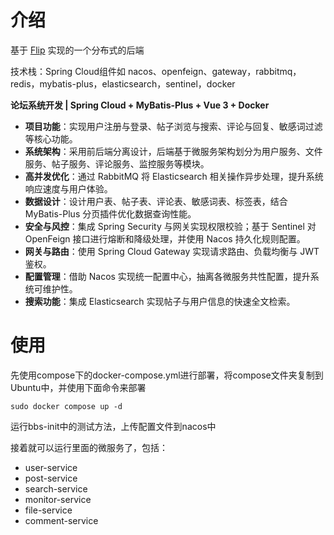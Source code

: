 # 介绍

基于 [Flip](https://github.com/anyshift/flip) 实现的一个分布式的后端

技术栈：Spring Cloud组件如 nacos、openfeign、gateway，rabbitmq，redis，mybatis-plus，elasticsearch，sentinel，docker

**论坛系统开发 | Spring Cloud + MyBatis-Plus + Vue 3 + Docker**

- **项目功能**：实现用户注册与登录、帖子浏览与搜索、评论与回复、敏感词过滤等核心功能。
- **系统架构**：采用前后端分离设计，后端基于微服务架构划分为用户服务、文件服务、帖子服务、评论服务、监控服务等模块。
- **高并发优化**：通过 RabbitMQ 将 Elasticsearch 相关操作异步处理，提升系统响应速度与用户体验。
- **数据设计**：设计用户表、帖子表、评论表、敏感词表、标签表，结合 MyBatis-Plus 分页插件优化数据查询性能。
- **安全与风控**：集成 Spring Security 与网关实现权限校验；基于 Sentinel 对 OpenFeign 接口进行熔断和降级处理，并使用 Nacos 持久化规则配置。
- **网关与路由**：使用 Spring Cloud Gateway 实现请求路由、负载均衡与 JWT 鉴权。
- **配置管理**：借助 Nacos 实现统一配置中心，抽离各微服务共性配置，提升系统可维护性。
- **搜索功能**：集成 Elasticsearch 实现帖子与用户信息的快速全文检索。

# 使用

先使用compose下的docker-compose.yml进行部署，将compose文件夹复制到Ubuntu中，并使用下面命令来部署

```shell
sudo docker compose up -d
```

运行bbs-init中的测试方法，上传配置文件到nacos中

接着就可以运行里面的微服务了，包括：

- user-service
- post-service
- search-service
- monitor-service
- file-service
- comment-service